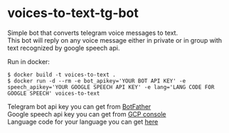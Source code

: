# voices-to-text-tg-bot
Simple bot that converts telegram voice messages to text.  
This bot will reply on any voice message either in private or in group with text recognized by google speech api.

Run in docker:
``` console
$ docker build -t voices-to-text .
$ docker run -d --rm -e bot_apikey='YOUR BOT API KEY' -e speech_apikey='YOUR GOOGLE SPEECH API KEY' -e lang='LANG CODE FOR GOOGLE SPEECH' voices-to-text 
```
Telegram bot api key you can get from [BotFather](https://telegram.me/botfather)\
Google speech api key you can get from [GCP console](https://console.cloud.google.com/apis/credentials)\
Language code for your language you can get [here](https://cloud.google.com/speech-to-text/docs/languages)
